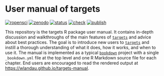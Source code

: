 # User manual of targets

[![ropensci](https://badges.ropensci.org/401_status.svg)](https://github.com/ropensci/software-review/issues/401)
[![zenodo](https://zenodo.org/badge/273058618.svg)](https://zenodo.org/badge/latestdoi/273058618)
[![status](https://www.repostatus.org/badges/latest/active.svg)](https://www.repostatus.org/#active)
[![check](https://github.com/wlandau/targets-manual/workflows/check/badge.svg)](https://github.com/wlandau/targets/actions?query=workflow%3Acheck)
[![publish](https://github.com/wlandau/targets-manual/workflows/publish/badge.svg)](https://github.com/wlandau/targets/actions?query=workflow%3Apublish)

This repository is the targets R package user manual. It contains in-depth discussion and walkthroughs of the main features of [`targets`](https://github.com/wlandau/targets) and advice about best practices. The goal is to introduce new users to [`targets`](https://github.com/wlandau/targets) and instill a thorough understanding of what it does, how it works, and when to use it. The manual is implemented as a typical [`bookdown`](https://github.com/rstudio/bookdown) project with a single `_bookdown.yml` file at the top level and one R Markdown source file for each chapter. End users are encouraged to read the rendered output at <https://wlandau.github.io/targets-manual>.
